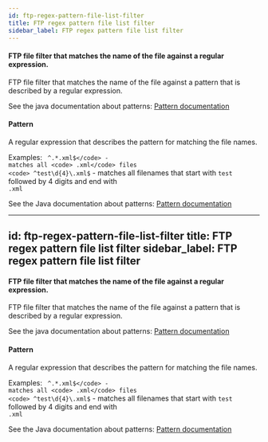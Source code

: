 ```yaml
---
id: ftp-regex-pattern-file-list-filter
title: FTP regex pattern file list filter
sidebar_label: FTP regex pattern file list filter
---
```

#### FTP file filter that matches the name of the file against a regular expression.
FTP file filter that matches the name of the file against a pattern that is described by a regular expression.

See the java documentation about patterns:
<a href="https://docs.oracle.com/javase/8/docs/api/java/util/regex/Pattern.html" target="_blank">Pattern documentation</a>

#### Pattern
A regular expression that describes the pattern for matching the file names.

Examples:
<code> ^.*\.xml$</code> - matches all <code> .xml</code> files
<code> ^test\d{4}\.xml$</code> - matches all filenames that start with <code>test</code> followed by 4 digits and end with <code> .xml</code>
 
See the Java documentation about patterns:
<a href="https://docs.oracle.com/javase/8/docs/api/java/util/regex/Pattern.html" target="_blank">Pattern documentation</a>

---
id: ftp-regex-pattern-file-list-filter
title: FTP regex pattern file list filter
sidebar_label: FTP regex pattern file list filter
---
#### FTP file filter that matches the name of the file against a regular expression.
FTP file filter that matches the name of the file against a pattern that is described by a regular expression.

See the java documentation about patterns:
<a href="http://java.sun.com/javase/6/docs/api/java/util/regex/Pattern.html" target="_blank">Pattern documentation</a>

#### Pattern
A regular expression that describes the pattern for matching the file names.

Examples:
<code> ^.*\.xml$</code> - matches all <code> .xml</code> files
<code> ^test\d{4}\.xml$</code> - matches all filenames that start with <code>test</code> followed by 4 digits and end with <code> .xml</code>
 
See the Java documentation about patterns:
<a href="http://java.sun.com/javase/6/docs/api/java/util/regex/Pattern.html" target="_blank">Pattern documentation</a>


